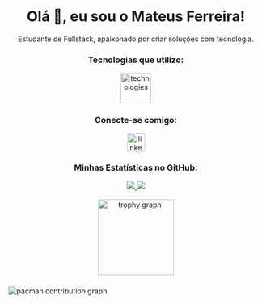<h1 align="center">Olá 👋, eu sou o Mateus Ferreira!</h1>
<p align="center">
  Estudante de Fullstack, apaixonado por criar soluções com tecnologia.
</p>

###

<h3 align="center">Tecnologias que utilizo:</h3>
<div align="center">
  <img src="https://skillicons.dev/icons?i=java,javascript,mysql,mongodb,spring,react,git" height="60" alt="technologies" />
</div>

###

<h3 align="center">Conecte-se comigo:</h3>
<div align="center">
  <a href="https://www.linkedin.com/in/mateus-ferreira-de-moura-043682348" target="_blank">
    <img src="https://img.shields.io/static/v1?message=LinkedIn&logo=linkedin&label=&color=0077B5&logoColor=white&labelColor=&style=for-the-badge" height="35" alt="linkedin logo"  />
  </a>
</div>

###

<h3 align="center">Minhas Estatísticas no GitHub:</h3>
<div align="center">
  <a href="https://github.com/anuraghazra/github-readme-stats">
    <img src="https://github-readme-stats.vercel.app/api?username=Mateus-F-Moura&show_icons=true&theme=dracula&include_all_commits=true&count_private=true"/>
  </a>
  <a href="https://github.com/anuraghazra/github-readme-stats">
    <img src="https://github-readme-stats.vercel.app/api/top-langs/?username=Mateus-F-Moura&layout=compact&langs_count=8&theme=dracula"/>
  </a>
</div>

<br>

<div align="center">
  <img src="https://github-profile-trophy.vercel.app?username=Mateus-F-Moura&theme=dracula&column=-1&row=1&margin-w=8&margin-h=8" height="150" alt="trophy graph"  />
</div>

###

<picture>
  <source media="(prefers-color-scheme: dark)" srcset="https://raw.githubusercontent.com/Mateus-F-Moura/Mateus-F-Moura/main/pacman-contribution-graph-dark.svg" />
  <source media="(prefers-color-scheme: light)" srcset="https://raw.githubusercontent.com/Mateus-F-Moura/Mateus-F-Moura/main/pacman-contribution-graph-light.svg" />
  <img alt="pacman contribution graph" src="https://raw.githubusercontent.com/Mateus-F-Moura/Mateus-F-Moura/main/pacman-contribution-graph-light.svg" />
</picture>

###

